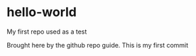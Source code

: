 # hello-world
My first repo used as a test

Brought here by the github repo guide. This is my first commit
